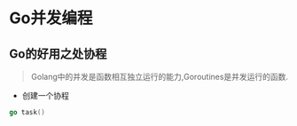# Go并发编程

## Go的好用之处协程
> Golang中的并发是函数相互独立运行的能力,Goroutines是并发运行的函数.

+ 创建一个协程

```go
go task()
```



